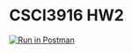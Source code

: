 # CSCI3916 HW2

[![Run in Postman](https://run.pstmn.io/button.svg)](https://app.getpostman.com/run-collection/22a2618b7192c1eb1061#?env%5BCSCI3916_HW2%5D=W3sidmFsdWUiOiJKV1QgZXlKaGJHY2lPaUpJVXpJMU5pSXNJblI1Y0NJNklrcFhWQ0o5LmV5SnBaQ0k2SWpJeE5qQTRaRFExTXpReU1URXdNbUptTkRSaE9UYzRabVUxTTJVME1HVmpaamMyWWpNeE9UZ2lMQ0oxYzJWeWJtRnRaU0k2SWxSaGJXMTVJaXdpYVdGMElqb3hOVFV4TlRVd056QTRmUS43SWJKZ203eXNETElXMDFEc3V5UmRmZmp4YUFTdEpLSnNnUzZHNXR0VUZJIiwia2V5IjoidG9rZW4iLCJlbmFibGVkIjp0cnVlfV0=)
